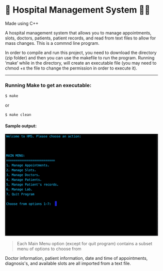 # :hospital: Hospital Management System :health_worker:

Made using C++

A hospital management system that allows you to manage appointments, slots, doctors, patients, patient records, and read from text files to allow for mass changes. This is a commnd line program.

In order to compile and run this project, you need to download the directory (zip folder) and then you can use the makefile to run the program. Running ‘make’ while in the directory, will create an executable file (you may need to chmod +x the file to change the permission in order to execute it).

---
### Running Make to get an executable:
```zsh
$ make
```
or 
```zsh
$ make clean
```
#### Sample output:

![screenshot](images/screenshot.png)

> Each Main Menu option (except for quit program) contains a subset menu of options to choose from


Doctor information, patient information, date and time of appointments, diagnosis's, and  available slots are all imported from a text file.




